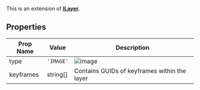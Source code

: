 This is an extension of **[ILayer](/Documentation/Interfaces/ILayer.md).**

## Properties

| Prop Name | Value | Description |
| --------------------- | ------ | ------------------- |
| type | `'IMAGE'` | ![image](https://github.com/user-attachments/assets/5b9c638b-1764-4bbe-8d16-fe7dcd69a22d) |
| keyframes | string[] | Contains GUIDs of keyframes within the layer |

